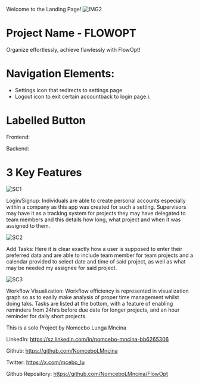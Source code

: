 Welcome to the Landing Page!
![IMG2](https://github.com/user-attachments/assets/d770ab75-0293-47b1-81bf-51130b99fcea)
# Project Name - FLOWOPT
Organize effortlessly, achieve flawlessly with FlowOpt!
# Navigation Elements:
- Settings icon that redirects to settings page
- Logout icon to exit certain accountback to login page.\
# Labelled Button

Frontend:

Backend:


# 3 Key Features
![SC1](https://github.com/user-attachments/assets/5c4c1ec9-1981-4cb9-9fd4-cb97d42b4ee4)

Login/Signup: Individuals are able to create personal accounts especially within a company as this app was created for such a setting. Supervisors may have it as a tracking system for projects they may have delegated to team members and this details how long, what project and when it was assigned to them.

![SC2](https://github.com/user-attachments/assets/1ded0f0d-95cd-40b5-b50d-1efb91a41a5d)

Add Tasks: Here it is clear exactly how a user is supposed to enter their preferred data and are able to include team member for team projects and a calendar provided to select date and time of said project, as well as what may be needed my assignee for said project.

![SC3](https://github.com/user-attachments/assets/0797958e-acf0-4884-ac36-0beca8743264)

Workflow Visualization: Workflow efficiency is represented in visualization graph so as to easily make analysis of proper time management whilst doing taks. 
Tasks are listed at the bottom, with a feature of enabling reminders from 24hrs before due date for longer projects, and an hour reminder for daily short projects. 

This is a solo Project by Nomcebo Lunga Mncina

LinkedIn: https://sz.linkedin.com/in/nomcebo-mncina-bb6265306

Github: https://github.com/NomceboLMncina

Twitter: https://x.com/mcebo_lu

Github Repository: https://github.com/NomceboLMncina/FlowOpt
